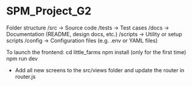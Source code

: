 # SPM_Project_G2

Folder structure
/src → Source code
/tests → Test cases
/docs → Documentation (README, design docs, etc.)
/scripts → Utility or setup scripts
/config → Configuration files (e.g. .env or YAML files)

To launch the frontend:
cd little_farms
npm install (only for the first time)
npm run dev


* Add all new screens to the src/views folder and update the router in router.js